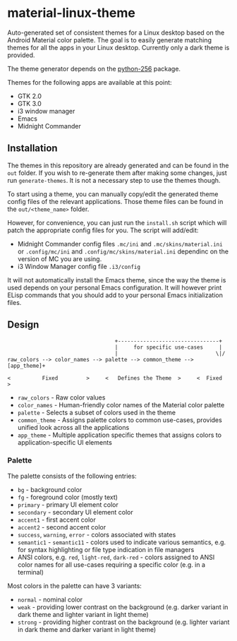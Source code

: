 material-linux-theme
====================

Auto-generated set of consistent themes for a Linux desktop based on the Android Material
color palette. The goal is to easily generate matching themes for all the apps in your
Linux desktop. Currently only a dark theme is provided.

The theme generator depends on the [python-256](https://github.com/magarcia/python-x256)
package.

Themes for the following apps are available at this point:
* GTK 2.0
* GTK 3.0
* i3 window manager
* Emacs
* Midnight Commander


Installation
------------

The themes in this repository are already generated and can be found in the `out` folder.
If you wish to re-generate them after making some changes, just run `generate-themes`. It
is not a necessary step to use the themes though.

To start using a theme, you can manually copy/edit the generated theme config files of the
relevant applications. Those theme files can be found in the `out/<theme_name>` folder.

However, for convenience, you can just run the `install.sh` script which will patch the
appropriate config files for you. The script will add/edit:
* Midnight Commander config files `.mc/ini` and `.mc/skins/material.ini` or
  `.config/mc/ini` and `.config/mc/skins/material.ini` dependinc on the version of MC you
  are using.
* i3 Window Manager config file `.i3/config`

It will not automatically install the Emacs theme, since the way the theme is used depends
on your personal Emacs configuration. It will however print ELisp commands that you should
add to your personal Emacs initialization files.



Design
------

```
                                  +--------------------------------+
                                  |     for specific use-cases     |
                                  |                               \|/
raw_colors --> color_names --> palette --> common_theme --> [app_theme]+

<          Fixed         >     <   Defines the Theme  >     <  Fixed  >
```

* `raw_colors` - Raw color values
* `color_names` - Human-friendly color names of the Material color palette
* `palette` - Selects a subset of colors used in the theme
* `common_theme` - Assigns palette colors to common use-cases, provides unified look
  across all the applications
* `app_theme` - Multiple application specific themes that assigns colors to application-specific UI elements


### Palette ###

The palette consists of the following entries:
- `bg` - background color
- `fg` - foreground color (mostly text)
- `primary` - primary UI element color
- `secondary` - secondary UI element color
- `accent1` - first accent color
- `accent2` - second accent color
- `success`, `warning`, `error` - colors associated with states
- `semantic1` - `semantic11` - colors used to indicate various semantics, e.g. for syntax highlighting or file type indication in file managers
- ANSI colors, e.g. `red`, `light-red`, `dark-red` - colors assigned to ANSI color names for all use-cases requiring a specific color (e.g. in a terminal)

Most colors in the palette can have 3 variants:
- `normal` - nominal color
- `weak` - providing lower contrast on the background (e.g. darker variant in dark theme and lighter variant in light theme)
- `strong` - providing higher contrast on the background (e.g. lighter variant in dark theme and darker variant in light theme)
